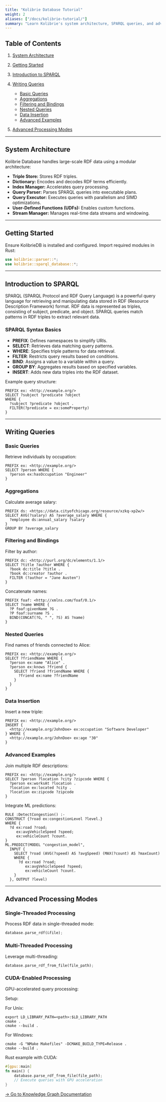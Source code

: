 ```yaml
---
title: "Kolibrie Database Tutorial"
weight: 2
aliases: ["/docs/kolibrie-tutorial/"]
summary: "Learn Kolibrie's system architecture, SPARQL queries, and advanced processing modes with practical examples."
---
```


## Table of Contents

1. [System Architecture](#system-architecture)
2. [Getting Started](#getting-started)
3. [Introduction to SPARQL](#introduction-to-sparql)
4. [Writing Queries](#writing-queries)

   * [Basic Queries](#basic-queries)
   * [Aggregations](#aggregations)
   * [Filtering and Bindings](#filtering-and-bindings)
   * [Nested Queries](#nested-queries)
   * [Data Insertion](#data-insertion)
   * [Advanced Examples](#advanced-examples)
5. [Advanced Processing Modes](#advanced-processing-modes)

---

## System Architecture

Kolibrie Database handles large-scale RDF data using a modular architecture:

* **Triple Store:** Stores RDF triples.
* **Dictionary:** Encodes and decodes RDF terms efficiently.
* **Index Manager:** Accelerates query processing.
* **Query Parser:** Parses SPARQL queries into executable plans.
* **Query Executor:** Executes queries with parallelism and SIMD optimizations.
* **User-Defined Functions (UDFs):** Enables custom functions.
* **Stream Manager:** Manages real-time data streams and windowing.

---

## Getting Started

Ensure KolibrieDB is installed and configured. Import required modules in Rust:

```rust
use kolibrie::parser::*;
use kolibrie::sparql_database::*;
```

---

## Introduction to SPARQL

SPARQL (SPARQL Protocol and RDF Query Language) is a powerful query language for retrieving and manipulating data stored in RDF (Resource Description Framework) format. RDF data is represented as triples, consisting of subject, predicate, and object. SPARQL queries match patterns in RDF triples to extract relevant data.

### SPARQL Syntax Basics

* **PREFIX**: Defines namespaces to simplify URIs.
* **SELECT**: Retrieves data matching query patterns.
* **WHERE**: Specifies triple patterns for data retrieval.
* **FILTER**: Restricts query results based on conditions.
* **BIND**: Assigns a value to a variable within a query.
* **GROUP BY**: Aggregates results based on specified variables.
* **INSERT**: Adds new data triples into the RDF dataset.

Example query structure:

```sparql
PREFIX ex: <http://example.org/>
SELECT ?subject ?predicate ?object
WHERE {
  ?subject ?predicate ?object .
  FILTER(?predicate = ex:someProperty)
}
```

---

## Writing Queries

### Basic Queries

Retrieve individuals by occupation:

```sparql
PREFIX ex: <http://example.org/>
SELECT ?person WHERE {
  ?person ex:hasOccupation "Engineer"
}
```

### Aggregations

Calculate average salary:

```sparql
PREFIX ds: <https://data.cityofchicago.org/resource/xzkq-xp2w/>
SELECT AVG(?salary) AS ?average_salary WHERE {
  ?employee ds:annual_salary ?salary
}
GROUP BY ?average_salary
```

### Filtering and Bindings

Filter by author:

```sparql
PREFIX dc: <http://purl.org/dc/elements/1.1/>
SELECT ?title ?author WHERE {
  ?book dc:title ?title .
  ?book dc:creator ?author .
  FILTER (?author = "Jane Austen")
}
```

Concatenate names:

```sparql
PREFIX foaf: <http://xmlns.com/foaf/0.1/>
SELECT ?name WHERE {
  ?P foaf:givenName ?G .
  ?P foaf:surname ?S .
  BIND(CONCAT(?G, " ", ?S) AS ?name)
}
```

### Nested Queries

Find names of friends connected to Alice:

```sparql
PREFIX ex: <http://example.org/>
SELECT ?friendName WHERE {
  ?person ex:name "Alice" .
  ?person ex:knows ?friend {
    SELECT ?friend ?friendName WHERE {
      ?friend ex:name ?friendName
    }
  }
}
```

### Data Insertion

Insert a new triple:

```sparql
PREFIX ex: <http://example.org/>
INSERT {
  <http://example.org/JohnDoe> ex:occupation "Software Developer"
} WHERE {
  <http://example.org/JohnDoe> ex:age "30"
}
```

### Advanced Examples

Join multiple RDF descriptions:

```sparql
PREFIX ex: <http://example.org/>
SELECT ?person ?location ?city ?zipcode WHERE {
  ?person ex:worksAt ?location .
  ?location ex:located ?city .
  ?location ex:zipcode ?zipcode
}
```

Integrate ML predictions:

```sparql
RULE :DetectCongestion() :-
CONSTRUCT {?road ex:congestionLevel ?level.}
WHERE {
  ?d ex:road ?road;
     ex:avgVehicleSpeed ?speed;
     ex:vehicleCount ?count.
}
ML.PREDICT(MODEL "congestion_model",
  INPUT {
    SELECT ?road (AVG(?speed) AS ?avgSpeed) (MAX(?count) AS ?maxCount)
    WHERE {
      ?d ex:road ?road;
         ex:avgVehicleSpeed ?speed;
         ex:vehicleCount ?count.
    }
  }, OUTPUT ?level)
```

---

## Advanced Processing Modes

### Single-Threaded Processing

Process RDF data in single-threaded mode:

```rust
database.parse_rdf(&file);
```

### Multi-Threaded Processing

Leverage multi-threading:

```rust
database.parse_rdf_from_file(file_path);
```

### CUDA-Enabled Processing

GPU-accelerated query processing:

Setup:

For Unix:

```shell
export LD_LIBRARY_PATH=<path>:$LD_LIBRARY_PATH
cmake .
cmake --build .
```

For Windows:

```shell
cmake -G "NMake Makefiles" -DCMAKE_BUILD_TYPE=Release .
cmake --build .
```

Rust example with CUDA:

```rust
#[gpu::main]
fn main() {
    database.parse_rdf_from_file(file_path);
    // Execute queries with GPU acceleration
}
```

[→ Go to Knowledge Graph Documentation](/knowledge-graph/)
